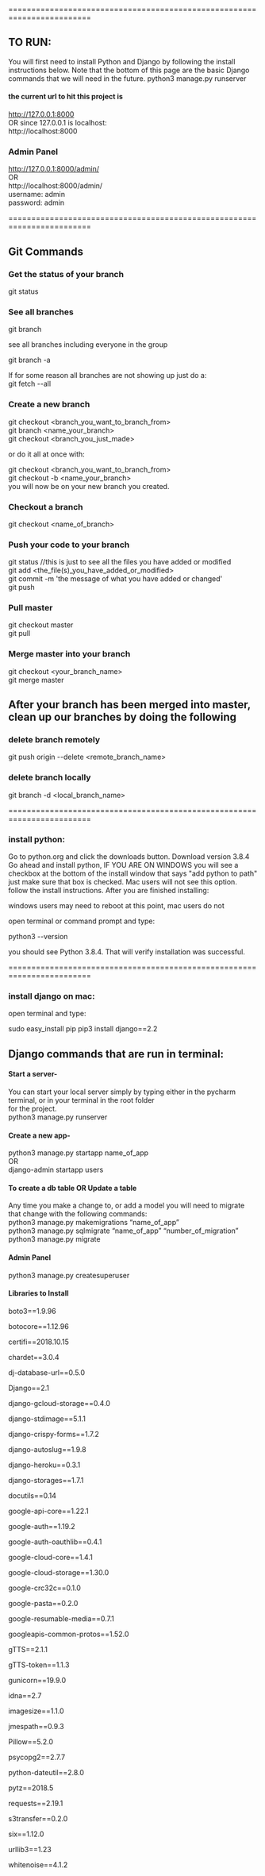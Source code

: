 ========================================================================

## TO RUN:

You will first need to install Python and Django by following the install instructions below. Note that the bottom of
this page are the basic Django commands that we will need in the future. python3 manage.py runserver

#### the current url to hit this project is

http://127.0.0.1:8000<br>
OR since 127.0.0.1 is localhost:<br>
http://localhost:8000

### Admin Panel

http://127.0.0.1:8000/admin/<br>
OR<br>
http://localhost:8000/admin/<br>
username: admin<br>
password: admin

========================================================================

## Git Commands

### Get the status of your branch

git status

### See all branches

git branch

see all branches including everyone in the group

git branch -a

If for some reason all branches are not showing up just do a:<br>
git fetch --all

### Create a new branch

git checkout <branch_you_want_to_branch_from><br>
git branch <name_your_branch><br>
git checkout <branch_you_just_made>

or do it all at once with:

git checkout <branch_you_want_to_branch_from><br>
git checkout -b <name_your_branch><br>
you will now be on your new branch you created.

### Checkout a branch

git checkout <name_of_branch>

### Push your code to your branch

git status //this is just to see all the files you have added or modified<br>
git add <the_file(s)_you_have_added_or_modified><br>
git commit -m 'the message of what you have added or changed'<br>
git push

### Pull master

git checkout master<br>
git pull

### Merge master into your branch

git checkout <your_branch_name><br>
git merge master

## After your branch has been merged into master, clean up our branches by doing the following

### delete branch remotely

git push origin --delete <remote_branch_name>

### delete branch locally

git branch -d <local_branch_name>

========================================================================

### install python:

Go to python.org and click the downloads button. Download version 3.8.4 Go ahead and install python, IF YOU ARE ON
WINDOWS you will see a checkbox at the bottom of the install window that says "add python to path" just make sure that
box is checked. Mac users will not see this option. follow the install instructions. After you are finished installing:

windows users may need to reboot at this point, mac users do not

open terminal or command prompt and type:

python3 --version

you should see Python 3.8.4. That will verify installation was successful.

========================================================================

### install django on mac:

open terminal and type:

sudo easy_install pip pip3 install django==2.2

## Django commands that are run in terminal:

#### Start a server-

You can start your local server simply by typing either in the pycharm terminal, or in your terminal in the root
folder<br>
for the project.<br>
python3 manage.py runserver

#### Create a new app-

python3 manage.py startapp name_of_app<br>
OR<br>
django-admin startapp users

#### To create a db table OR Update a table

Any time you make a change to, or add a model you will need to migrate that change with the following commands:<br>
python3 manage.py makemigrations “name_of_app”<br>
python3 manage.py sqlmigrate “name_of_app” “number_of_migration”<br>
python3 manage.py migrate

#### Admin Panel

python3 manage.py createsuperuser

#### Libraries to Install

boto3==1.9.96

botocore==1.12.96

certifi==2018.10.15

chardet==3.0.4

dj-database-url==0.5.0

Django==2.1

django-gcloud-storage==0.4.0

django-stdimage==5.1.1

django-crispy-forms==1.7.2

django-autoslug==1.9.8


django-heroku==0.3.1

django-storages==1.7.1

docutils==0.14

google-api-core==1.22.1

google-auth==1.19.2

google-auth-oauthlib==0.4.1

google-cloud-core==1.4.1

google-cloud-storage==1.30.0

google-crc32c==0.1.0

google-pasta==0.2.0

google-resumable-media==0.7.1

googleapis-common-protos==1.52.0

gTTS==2.1.1

gTTS-token==1.1.3

gunicorn==19.9.0

idna==2.7

imagesize==1.1.0

jmespath==0.9.3

Pillow==5.2.0

psycopg2==2.7.7

python-dateutil==2.8.0

pytz==2018.5

requests==2.19.1

s3transfer==0.2.0

six==1.12.0

urllib3==1.23

whitenoise==4.1.2